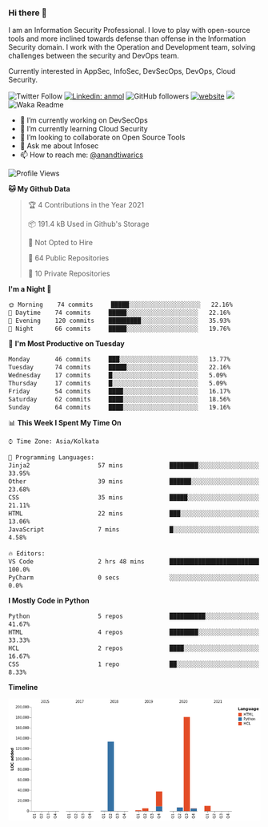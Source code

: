 ### Hi there 👋

I am an Information Security Professional. I love to play with open-source tools and more inclined towards defense than offense in the Information Security domain. I work with the Operation and Development team, solving challenges between the security and DevOps team.

Currently interested in AppSec, InfoSec, DevSecOps, DevOps, Cloud Security.

![Twitter Follow](https://img.shields.io/twitter/follow/anandtiwarics?label=Follow)
[![Linkedin: anmol](https://img.shields.io/badge/-anand-blue?style=flat-square&logo=Linkedin&logoColor=white&link=https://www.linkedin.com/in/anandsundartiwari/)](https://www.linkedin.com/in/anandsundartiwari/)
![GitHub followers](https://img.shields.io/github/followers/anandtiwarics?label=Follow&style=social)
[![website](https://img.shields.io/badge/Website-46a2f1.svg?&style=flat-square&logo=Google-Chrome&logoColor=white&link=https://anandtiwari.info/)](https://anandtiwari.info/)
![](https://visitor-badge.glitch.me/badge?page_id=anandtiwiarcs.anandtiwarics)
![Waka Readme](https://github.com/anandtiwarics/anandtiwarics/workflows/Waka%20Readme/badge.svg)

- 🔭 I’m currently working on DevSecOps 
- 🌱 I’m currently learning Cloud Security
- 👯 I’m looking to collaborate on Open Source Tools
- 💬 Ask me about Infosec
- 📫 How to reach me: [@anandtiwarics](https://twitter.com/anandtiwarics)

<!--
**anandtiwarics/anandtiwarics** is a ✨ _special_ ✨ repository because its `README.md` (this file) appears on your GitHub profile.

Here are some ideas to get you started:

- 🔭 I’m currently working on ...
- 🌱 I’m currently learning ...
- 👯 I’m looking to collaborate on ...
- 🤔 I’m looking for help with ...
- 💬 Ask me about ...
- 📫 How to reach me: ...
- 😄 Pronouns: ...
- ⚡ Fun fact: ...
-->

<!--START_SECTION:waka-->
![Profile Views](http://img.shields.io/badge/Profile%20Views-11-blue)

**🐱 My Github Data** 

> 🏆 4 Contributions in the Year 2021
 > 
> 📦 191.4 kB Used in Github's Storage 
 > 
> 🚫 Not Opted to Hire
 > 
> 📜 64 Public Repositories 
 > 
> 🔑 10 Private Repositories  
 > 
**I'm a Night 🦉** 

```text
🌞 Morning    74 commits     █████░░░░░░░░░░░░░░░░░░░░   22.16% 
🌆 Daytime    74 commits     █████░░░░░░░░░░░░░░░░░░░░   22.16% 
🌃 Evening    120 commits    █████████░░░░░░░░░░░░░░░░   35.93% 
🌙 Night      66 commits     █████░░░░░░░░░░░░░░░░░░░░   19.76%

```
📅 **I'm Most Productive on Tuesday** 

```text
Monday       46 commits     ███░░░░░░░░░░░░░░░░░░░░░░   13.77% 
Tuesday      74 commits     █████░░░░░░░░░░░░░░░░░░░░   22.16% 
Wednesday    17 commits     █░░░░░░░░░░░░░░░░░░░░░░░░   5.09% 
Thursday     17 commits     █░░░░░░░░░░░░░░░░░░░░░░░░   5.09% 
Friday       54 commits     ████░░░░░░░░░░░░░░░░░░░░░   16.17% 
Saturday     62 commits     ████░░░░░░░░░░░░░░░░░░░░░   18.56% 
Sunday       64 commits     ████░░░░░░░░░░░░░░░░░░░░░   19.16%

```


📊 **This Week I Spent My Time On** 

```text
⌚︎ Time Zone: Asia/Kolkata

💬 Programming Languages: 
Jinja2                   57 mins             ████████░░░░░░░░░░░░░░░░░   33.95% 
Other                    39 mins             ██████░░░░░░░░░░░░░░░░░░░   23.68% 
CSS                      35 mins             █████░░░░░░░░░░░░░░░░░░░░   21.11% 
HTML                     22 mins             ███░░░░░░░░░░░░░░░░░░░░░░   13.06% 
JavaScript               7 mins              █░░░░░░░░░░░░░░░░░░░░░░░░   4.58%

🔥 Editors: 
VS Code                  2 hrs 48 mins       █████████████████████████   100.0% 
PyCharm                  0 secs              ░░░░░░░░░░░░░░░░░░░░░░░░░   0.0%

```

**I Mostly Code in Python** 

```text
Python                   5 repos             ██████████░░░░░░░░░░░░░░░   41.67% 
HTML                     4 repos             ████████░░░░░░░░░░░░░░░░░   33.33% 
HCL                      2 repos             ████░░░░░░░░░░░░░░░░░░░░░   16.67% 
CSS                      1 repo              ██░░░░░░░░░░░░░░░░░░░░░░░   8.33%

```


**Timeline**

![Chart not found](https://raw.githubusercontent.com/anandtiwarics/anandtiwarics/master/charts/bar_graph.png) 


<!--END_SECTION:waka-->

